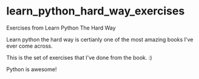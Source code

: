 # learn_python_hard_way_exercises
Exercises from Learn Python The Hard Way

Learn python the hard way is certianly one of the most amazing books I've ever come across.

This is the set of exercises that I've done from the book. :)

Python is awesome!

